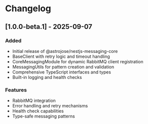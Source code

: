 # Changelog

## [1.0.0-beta.1] - 2025-09-07

### Added
- Initial release of @astrojose/nestjs-messaging-core
- BaseClient with retry logic and timeout handling
- CoreMessagingModule for dynamic RabbitMQ client registration
- MessagingUtils for pattern creation and validation
- Comprehensive TypeScript interfaces and types
- Built-in logging and health checks

### Features
- RabbitMQ integration
- Error handling and retry mechanisms
- Health check capabilities
- Type-safe messaging patterns
